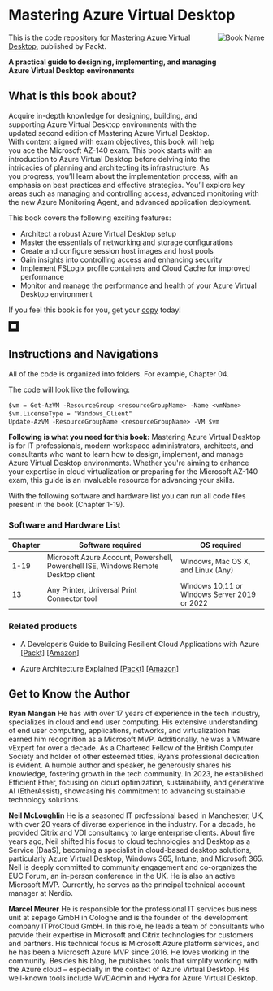 # Mastering Azure Virtual Desktop

<a href="https://www.packtpub.com/en-in/product/mastering-azure-virtual-desktop-9781835884140?type=subscription"><img src="https://m.media-amazon.com/images/I/71py8c3sPzL._SY425_.jpg" alt="Book Name" height="256px" align="right"></a>

This is the code repository for [Mastering Azure Virtual Desktop](https://www.packtpub.com/en-in/product/mastering-azure-virtual-desktop-9781835884140?type=subscription), published by Packt.

**A practical guide to designing, implementing, and managing Azure Virtual Desktop environments**

## What is this book about?
Acquire in-depth knowledge for designing, building, and supporting Azure Virtual Desktop environments with the updated second edition of Mastering Azure Virtual Desktop. With content aligned with exam objectives, this book will help you ace the Microsoft AZ-140 exam.
This book starts with an introduction to Azure Virtual Desktop before delving into the intricacies of planning and architecting its infrastructure. As you progress, you’ll learn about the implementation process, with an emphasis on best practices and effective strategies. You’ll explore key areas such as managing and controlling access, advanced monitoring with the new Azure Monitoring Agent, and advanced application deployment.

This book covers the following exciting features: 
* Architect a robust Azure Virtual Desktop setup
* Master the essentials of networking and storage configurations
* Create and configure session host images and host pools
* Gain insights into controlling access and enhancing security
* Implement FSLogix profile containers and Cloud Cache for improved performance
* Monitor and manage the performance and health of your Azure Virtual Desktop environment

If you feel this book is for you, get your [copy](https://www.amazon.com/Mastering-Azure-Virtual-Desktop-implementing-dp-1835884148/dp/1835884148/) today!

<a href="https://www.packtpub.com/?utm_source=github&utm_medium=banner&utm_campaign=GitHubBanner"><img src="https://raw.githubusercontent.com/PacktPublishing/GitHub/master/GitHub.png" alt="https://www.packtpub.com/" border="5" /></a>

## Instructions and Navigations
All of the code is organized into folders. For example, Chapter 04.

The code will look like the following:
```
$vm = Get-AzVM -ResourceGroup <resourceGroupName> -Name <vmName>
$vm.LicenseType = "Windows_Client"
Update-AzVM -ResourceGroupName <resourceGroupName> -VM $vm
```

**Following is what you need for this book:**
Mastering Azure Virtual Desktop is for IT professionals, modern workspace administrators, architects, and consultants who want to learn how to design, implement, and manage Azure Virtual Desktop environments. Whether you're aiming to enhance your expertise in cloud virtualization or preparing for the Microsoft AZ-140 exam, this guide is an invaluable resource for advancing your skills.

With the following software and hardware list you can run all code files present in the book (Chapter 1-19).

### Software and Hardware List

| Chapter  | Software required                                                                                  | OS required                                 |
| -------- | ---------------------------------------------------------------------------------------------------| --------------------------------------------|
| 1-19     | Microsoft Azure Account, Powershell, Powershell ISE, Windows Remote Desktop client                 | Windows, Mac OS X, and Linux (Any)          |
| 13       | Any Printer, Universal Print Connector tool									                                      | Windows 10,11 or Windows Server 2019 or 2022 |


### Related products <Other books you may enjoy>

* A Developer’s Guide to Building Resilient Cloud Applications with Azure [[Packt]](https://www.packtpub.com/en-no/product/a-developers-guide-to-building-resilient-cloud-applications-with-azure-9781804611715) [[Amazon]](https://www.amazon.com/Developers-Guide-Building-Resilient-Applications-ebook/dp/B0BMVW6LQY)

* Azure Architecture Explained [[Packt]](https://www.packtpub.com/en-us/product/azure-architecture-explained-9781837634811) [[Amazon]](https://www.amazon.com/Azure-Architecture-Explained-David-Rend%C3%B3n/dp/1837634815)

## Get to Know the Author
**Ryan Mangan**
He has with over 17 years of experience in the tech industry, specializes in cloud and end user computing. His extensive understanding of end user computing, applications, networks, and virtualization has earned him recognition as a Microsoft MVP. Additionally, he was a VMware vExpert for over a decade. As a Chartered Fellow of the British Computer Society and holder of other esteemed titles, Ryan&rsquo;s professional dedication is evident. A humble author and speaker, he generously shares his knowledge, fostering growth in the tech community. In 2023, he established Efficient Ether, focusing on cloud optimization, sustainability, and generative AI (EtherAssist), showcasing his commitment to advancing sustainable technology solutions.

**Neil McLoughlin**
He is a seasoned IT professional based in Manchester, UK, with over 20 years of diverse experience in the industry. For a decade, he provided Citrix and VDI consultancy to large enterprise clients. About five years ago, Neil shifted his focus to cloud technologies and Desktop as a Service (DaaS), becoming a specialist in cloud-based desktop solutions, particularly Azure Virtual Desktop, Windows 365, Intune, and Microsoft 365.
Neil is deeply committed to community engagement and co-organizes the EUC Forum, an in-person conference in the UK. He is also an active Microsoft MVP. Currently, he serves as the principal technical account manager at Nerdio. 

**Marcel Meurer**
He is responsible for the professional IT services business unit at sepago GmbH in Cologne and is the founder of the development company ITProCloud GmbH. In this role, he leads a team of consultants who provide their expertise in Microsoft and Citrix technologies for customers and partners. His technical focus is Microsoft Azure platform services, and he has been a Microsoft Azure MVP since 2016. He loves working in the community. Besides his blog, he publishes tools that simplify working with the Azure cloud &ndash; especially in the context of Azure Virtual Desktop. His well-known tools include WVDAdmin and Hydra for Azure Virtual Desktop.
